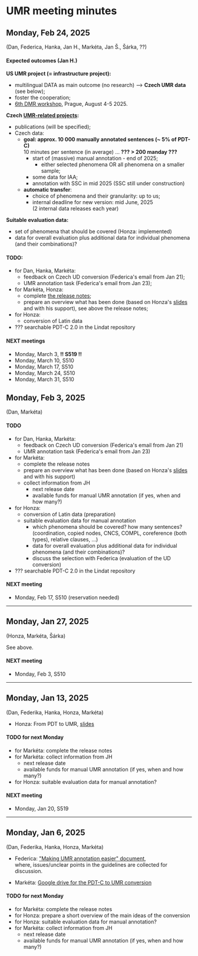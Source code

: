 # UMR meeting minutes


## Monday, Feb 24, 2025

(Dan, Federica, Hanka, Jan H., Markéta, Jan Š., Šárka, ??)

#### Expected outcomes (Jan H.)

**US UMR project (= infrastructure project):** 
- multilingual DATA as main outcome (no research) --> **Czech UMR data** (see below);
- foster the cooperation;
- [6th DMR workshop](https://dmr2025.github.io/index), Prague,  August 4-5 2025.

**Czech [UMR-related projects](https://ufal.mff.cuni.cz/uniform-meaning-representation-czech):**
- publications (will be specified);
- Czech data:
   - **goal: approx. 10 000 manually annotated sentences (~ 5% of PDT-C)**   
   10 minutes per sentence (in average) ... **??? > 200 manday ???** 
     - start of (massive) manual annotation - end of 2025;
       - either selected phenomena OR all phenomena on a smaller sample; 
     - some data for IAA;
     - annotation with SSC in mid 2025 (SSC still under construction)
   - **automatic transfer**: 
     - choice of phenomena and their granularity: up to us;
     - internal deadline for new version: mid June, 2025   
     (2 internal data releases each year) 
     

**Suitable evaluation data:** 
- set of phenomena that should be covered (Honza: implemented)
- data for overall evaluation plus additional data for individual phenomena (and their combinations)? 


#### TODO:
- for Dan, Hanka, Markéta:
   -  feedback on Czech UD conversion (Federica's email from Jan 21);
   -  UMR annotation task (Federica's email from Jan 23);
- for Markéta, Honza: 
   - complete [the release notes](https://docs.google.com/document/d/1v0ou24nai8gPcJxIFbk1zMMYHgUCLSDD/edit); 
   - prepare an overview what has been done (based on Honza's [slides](https://ufallab.ms.mff.cuni.cz/~stepanek/2501-umr/) and with his support), see above the release notes;
- for Honza: 
   - conversion of Latin data
- ??? searchable PDT-C 2.0 in the Lindat repository


#### NEXT meetings
- Monday, March 3, **!! S519 !!**
- Monday, March 10, S510
- Monday, March 17, S510
- Monday, March 24, S510
- Monday, March 31, S510


## Monday, Feb 3, 2025

(Dan, Markéta)

#### TODO
- for Dan, Hanka, Markéta:
   -  feedback on Czech UD conversion (Federica's email from Jan 21)
   -  UMR annotation task (Federica's email from Jan 23)
- for Markéta: 
   - complete the release notes 
   - prepare an overview what has been done (based on Honza's [slides](https://ufallab.ms.mff.cuni.cz/~stepanek/2501-umr/) and with his support) 
   - collect information from JH 
     - next release date
     - available funds for manual UMR annotation (if yes, when and how many?)
- for Honza: 
   - conversion of Latin data (preparation) 
   - suitable evaluation data for manual annotation
     - which phenomena should be covered? how many sentences?  
       (coordination, copied nodes, CNCS, COMPL, coreference (both types), relative clauses, ...)  
     - data for overall evaluation plus additional data for individual phenomena (and their combinations)?  
     - discuss the selection with Federica (evaluation of the UD conversion)
- ??? searchable PDT-C 2.0 in the Lindat repository


#### NEXT meeting
- Monday, Feb 17, S510 (reservation needed)
 
---

## Monday, Jan 27, 2025

(Honza, Markéta, Šárka)

See above.

#### NEXT meeting
- Monday, Feb 3, S510

---

## Monday, Jan 13, 2025

(Dan, Federika, Hanka, Honza, Markéta)

- Honza: From PDT to UMR, [slides](https://ufallab.ms.mff.cuni.cz/~stepanek/2501-umr/)

#### TODO for next Monday
- for Markéta: complete the release notes 
- for Markéta: collect information from JH 
  - next release date
  - available funds for manual UMR annotation (if yes, when and how many?)
- for Honza: suitable evaluation data for manual annotation?

#### NEXT meeting
- Monday, Jan 20, S519

---

## Monday, Jan 6, 2025

(Dan, Federika, Hanka, Honza, Markéta)

- Federica: ["Making UMR annotation easier" document](https://docs.google.com/document/d/1oCQO_lSQ3kA1k-mpvFZ1akf_KkFBnv4nqKAN7M47j4Y/edit?tab=t.0),  
  where, issues/unclear points in the guidelines are collected for discussion.

- Markéta: [Google drive for the PDT-C to UMR conversion](https://drive.google.com/drive/folders/1HbDbVAwPUTVbgzL-WoB74Y6G3pkw4Qni)


#### TODO for next Monday
- for Markéta: complete the release notes 
- for Honza: prepare a short overview of the main ideas of the conversion 
- for Honza: suitable evaluation data for manual annotation?
- for Markéta: collect information from JH 
  - next release date
  - available funds for manual UMR annotation (if yes, when and how many?)
 
